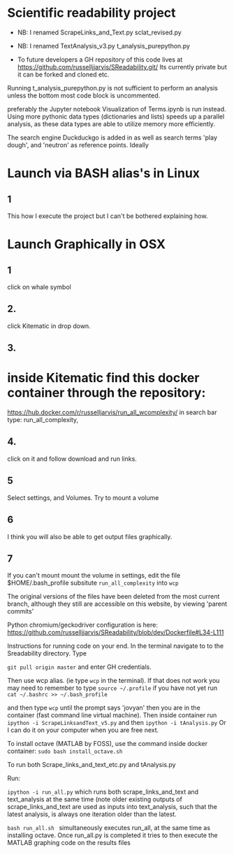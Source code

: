 # Scientific readability project
* NB: I renamed ScrapeLinks_and_Text.py sclat_revised.py
* NB: I renamed TextAnalysis_v3.py t_analysis_purepython.py

* To future developers a GH repository of this code lives at
https://github.com/russelljjarvis/SReadability.git/
Its currently private but it can be forked and cloned etc.

Running t_analysis_purepython.py is not sufficient to perform an analysis unless the bottom most
code block is uncommented.

preferably the Jupyter notebook Visualization of Terms.ipynb is run instead.
Using more pythonic data types (dictionaries and lists) speeds up a parallel
analysis, as these data types are able to utilize memory more efficiently.

The search engine Duckduckgo is added in as well as search terms 'play dough', and
'neutron' as reference points. Ideally

# Launch via BASH alias's in Linux
## 1
This how I execute the project but I can't be bothered explaining how.

# Launch Graphically in OSX
## 1
click on whale symbol
## 2.
click Kitematic in drop down.
## 3.

# inside Kitematic find this docker container through the repository:
https://hub.docker.com/r/russelljarvis/run_all_wcomplexity/
in search bar type: run_all_complexity,
## 4.
click on it and follow download and run links.
## 5
Select settings, and Volumes. Try to mount a volume
## 6
I think you will also be able to get output files graphically.
## 7
If you can't mount mount the volume in settings, edit the file $HOME/.bash_profile
subsitute `run_all_complexity` into `wcp`

The original versions of the files have been deleted from the most current branch, although they still are accessible on this website, by viewing 'parent commits'


Python chromium/geckodriver configuration is here:
https://github.com/russelljjarvis/SReadability/blob/dev/Dockerfile#L34-L111


Instructions for running code on your end. In the terminal navigate to to the Sreadability directory. Type

```git pull origin master``` and enter GH credentials.

Then use wcp alias. (ie type `wcp` in the terminal). If that does not work you may need to remember to type ```source ~/.profile``` if you have not yet run `cat ~/.bashrc >> ~/.bash_profile `

and then
type ```wcp``` until the prompt says 'jovyan' then you are in the container (fast command line virtual machine).
Then inside container run ```ipython -i ScrapeLinksandText_v5.py``` and then ```ipython -i tAnalysis.py```
Or I can do it on your computer when you are free next.

To install octave (MATLAB by FOSS), use the command inside docker container:
```sudo bash install_octave.sh```

To run both Scrape_links_and_text_etc.py and tAnalysis.py

Run:

``` ipython -i run_all.py ```
which runs both scrape_links_and_text and text_analysis at the same time (note older existing outputs of scrape_links_and_text are used as inputs into text_analysis, such
that the latest analysis, is always one iteration older than the latest.

```bash run_all.sh ``` simultaneously executes run_all, at the same time as installing octave.
Once run_all.py is completed it tries to then execute the MATLAB graphing code on the results files
